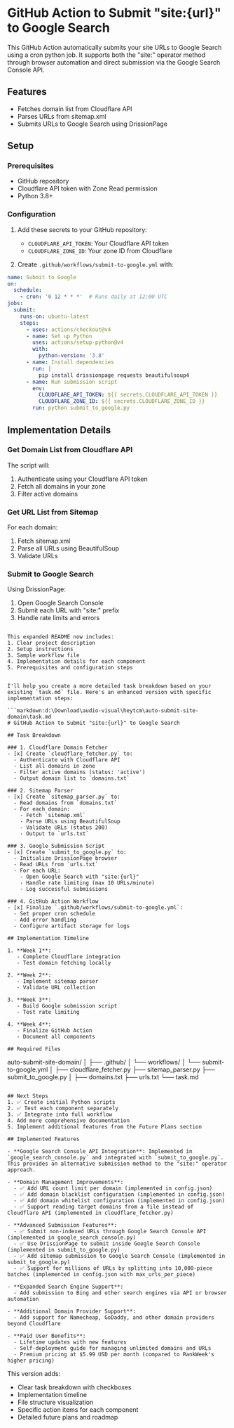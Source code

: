# GitHub Action to Submit "site:{url}" to Google Search

This GitHub Action automatically submits your site URLs to Google Search using a cron python job. It supports both the "site:" operator method through browser automation and direct submission via the Google Search Console API.





## Features
- Fetches domain list from Cloudflare API
- Parses URLs from sitemap.xml
- Submits URLs to Google Search using DrissionPage

## Setup

### Prerequisites
- GitHub repository
- Cloudflare API token with Zone Read permission
- Python 3.8+

### Configuration
1. Add these secrets to your GitHub repository:
   - `CLOUDFLARE_API_TOKEN`: Your Cloudflare API token
   - `CLOUDFLARE_ZONE_ID`: Your zone ID from Cloudflare

2. Create `.github/workflows/submit-to-google.yml` with:
```yaml
name: Submit to Google
on:
  schedule:
    - cron: '0 12 * * *'  # Runs daily at 12:00 UTC
jobs:
  submit:
    runs-on: ubuntu-latest
    steps:
      - uses: actions/checkout@v4
      - name: Set up Python
        uses: actions/setup-python@v4
        with:
          python-version: '3.8'
      - name: Install dependencies
        run: |
          pip install drissionpage requests beautifulsoup4
      - name: Run submission script
        env:
          CLOUDFLARE_API_TOKEN: ${{ secrets.CLOUDFLARE_API_TOKEN }}
          CLOUDFLARE_ZONE_ID: ${{ secrets.CLOUDFLARE_ZONE_ID }}
        run: python submit_to_google.py
```

## Implementation Details

### Get Domain List from Cloudflare API
The script will:
1. Authenticate using your Cloudflare API token
2. Fetch all domains in your zone
3. Filter active domains

### Get URL List from Sitemap
For each domain:
1. Fetch sitemap.xml
2. Parse all URLs using BeautifulSoup
3. Validate URLs

### Submit to Google Search
Using DrissionPage:
1. Open Google Search Console
2. Submit each URL with "site:" prefix
3. Handle rate limits and errors
```

This expanded README now includes:
1. Clear project description
2. Setup instructions
3. Sample workflow file
4. Implementation details for each component
5. Prerequisites and configuration steps


I'll help you create a more detailed task breakdown based on your existing `task.md` file. Here's an enhanced version with specific implementation steps:

```markdown:d:\Download\audio-visual\heytcm\auto-submit-site-domain\task.md
# GitHub Action to Submit "site:{url}" to Google Search

## Task Breakdown

### 1. Cloudflare Domain Fetcher
- [x] Create `cloudflare_fetcher.py` to:
  - Authenticate with Cloudflare API
  - List all domains in zone
  - Filter active domains (status: 'active')
  - Output domain list to `domains.txt`

### 2. Sitemap Parser
- [x] Create `sitemap_parser.py` to:
  - Read domains from `domains.txt`
  - For each domain:
    - Fetch `sitemap.xml`
    - Parse URLs using BeautifulSoup
    - Validate URLs (status 200)
    - Output to `urls.txt`

### 3. Google Submission Script
- [x] Create `submit_to_google.py` to:
  - Initialize DrissionPage browser
  - Read URLs from `urls.txt`
  - For each URL:
    - Open Google Search with "site:{url}"
    - Handle rate limiting (max 10 URLs/minute)
    - Log successful submissions

### 4. GitHub Action Workflow
- [x] Finalize `.github/workflows/submit-to-google.yml`:
  - Set proper cron schedule
  - Add error handling
  - Configure artifact storage for logs

## Implementation Timeline

1. **Week 1**: 
   - Complete Cloudflare integration
   - Test domain fetching locally

2. **Week 2**:
   - Implement sitemap parser
   - Validate URL collection

3. **Week 3**:
   - Build Google submission script
   - Test rate limiting

4. **Week 4**:
   - Finalize GitHub Action
   - Document all components

## Required Files
```
auto-submit-site-domain/
│
├── .github/
│   └── workflows/
│       └── submit-to-google.yml
│
├── cloudflare_fetcher.py
├── sitemap_parser.py
├── submit_to_google.py
│
├── domains.txt
├── urls.txt
└── task.md
```

## Next Steps
1. ✅ Create initial Python scripts
2. ✅ Test each component separately
3. ✅ Integrate into full workflow
4. Add more comprehensive documentation
5. Implement additional features from the Future Plans section

## Implemented Features

- **Google Search Console API Integration**: Implemented in `google_search_console.py` and integrated with `submit_to_google.py`. This provides an alternative submission method to the "site:" operator approach.

- **Domain Management Improvements**:
  - ✅ Add URL count limit per domain (implemented in config.json)
  - ✅ Add domain blacklist configuration (implemented in config.json)
  - ✅ Add domain whitelist configuration (implemented in config.json)
  - ✅ Support reading target domains from a file instead of Cloudflare API (implemented in cloudflare_fetcher.py)

- **Advanced Submission Features**:
  - ✅ Submit non-indexed URLs through Google Search Console API (implemented in google_search_console.py)
  - ✅ Use DrissionPage to submit inside Google Search Console (implemented in submit_to_google.py)
  - ✅ Add sitemap submission to Google Search Console (implemented in submit_to_google.py)
  - ✅ Support for millions of URLs by splitting into 10,000-piece batches (implemented in config.json with max_urls_per_piece)

- **Expanded Search Engine Support**:
  - Add submission to Bing and other search engines via API or browser automation

- **Additional Domain Provider Support**:
  - Add support for Namecheap, GoDaddy, and other domain providers beyond Cloudflare

- **Paid User Benefits**:
  - Lifetime updates with new features
  - Self-deployment guide for managing unlimited domains and URLs
  - Premium pricing at $5.99 USD per month (compared to RankWeek's higher pricing)

```

This version adds:
- Clear task breakdown with checkboxes
- Implementation timeline
- File structure visualization
- Specific action items for each component
- Detailed future plans and roadmap